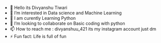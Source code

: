 - 👋 Hello its Divyanshu Tiwari
- 👀 I’m interested in Data science and Machine Learning
- 🌱 I am curently Learning Python
- 💞️ I’m looking to collaborate on Basic coding with python
- 📫 How to reach me : divyanshuu_421 its my instagram account just dm
- ⚡ Fun fact: Life is full of fun 

<!---
divyanshuu421/divyanshuu421 is a ✨ special ✨ repository because its `README.md` (this file) appears on your GitHub profile.
You can click the Preview link to take a look at your changes.
--->
